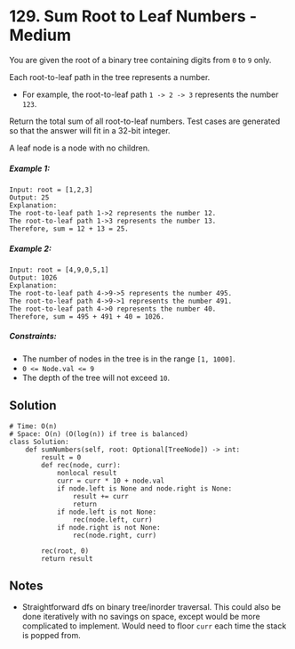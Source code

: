 # 129. Sum Root to Leaf Numbers - Medium

You are given the root of a binary tree containing digits from `0` to `9` only.

Each root-to-leaf path in the tree represents a number.

- For example, the root-to-leaf path `1 -> 2 -> 3` represents the number `123`.

Return the total sum of all root-to-leaf numbers. Test cases are generated so that the answer will fit in a 32-bit integer.

A leaf node is a node with no children.

##### Example 1:

```
Input: root = [1,2,3]
Output: 25
Explanation:
The root-to-leaf path 1->2 represents the number 12.
The root-to-leaf path 1->3 represents the number 13.
Therefore, sum = 12 + 13 = 25.
```

##### Example 2:

```
Input: root = [4,9,0,5,1]
Output: 1026
Explanation:
The root-to-leaf path 4->9->5 represents the number 495.
The root-to-leaf path 4->9->1 represents the number 491.
The root-to-leaf path 4->0 represents the number 40.
Therefore, sum = 495 + 491 + 40 = 1026.

```

##### Constraints:

- The number of nodes in the tree is in the range `[1, 1000]`.
- `0 <= Node.val <= 9`
- The depth of the tree will not exceed `10`.

## Solution

```
# Time: O(n)
# Space: O(n) (O(log(n)) if tree is balanced)
class Solution:
    def sumNumbers(self, root: Optional[TreeNode]) -> int:
        result = 0
        def rec(node, curr):
            nonlocal result
            curr = curr * 10 + node.val
            if node.left is None and node.right is None:
                result += curr
                return
            if node.left is not None:
                rec(node.left, curr)
            if node.right is not None:
                rec(node.right, curr)
        
        rec(root, 0)
        return result
```

## Notes
- Straightforward dfs on binary tree/inorder traversal. This could also be done iteratively with no savings on space, except would be more complicated to implement. Would need to floor `curr` each time the stack is popped from.